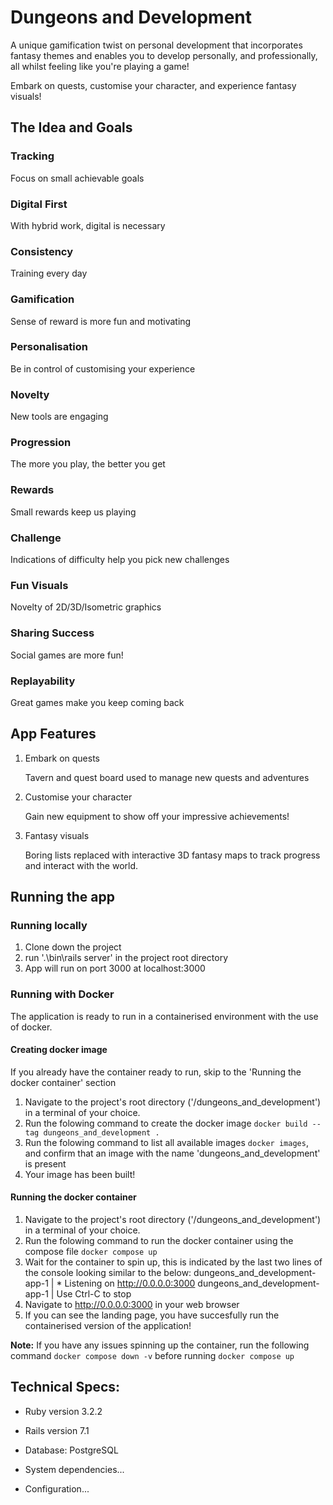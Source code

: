 # Dungeons and Development

A unique gamification twist on personal development that incorporates fantasy themes and enables you to develop personally, and professionally, all whilst feeling like you're playing a game!

Embark on quests, customise your character, and experience fantasy visuals!

## The Idea and Goals

### Tracking

Focus on small achievable goals

### Digital First

With hybrid work, digital is necessary

### Consistency

Training every day

### Gamification

Sense of reward is more fun and motivating

### Personalisation

Be in control of customising your experience

### Novelty

New tools are engaging

### Progression

The more you play, the better you get

### Rewards

Small rewards keep us playing

### Challenge

Indications of difficulty help you pick new challenges

### Fun Visuals

Novelty of 2D/3D/Isometric graphics

### Sharing Success

Social games are more fun!

### Replayability

Great games make you keep coming back

## App Features

1. Embark on quests

   Tavern and quest board used to manage new quests and adventures

2. Customise your character

   Gain new equipment to show off your impressive achievements!

3. Fantasy visuals

   Boring lists replaced with interactive 3D fantasy maps to track progress and interact with the world.

## Running the app

### Running locally

1. Clone down the project
2. run '.\bin\rails server' in the project root directory
3. App will run on port 3000 at localhost:3000

### Running with Docker

The application is ready to run in a containerised environment with the use of docker.

#### Creating docker image

If you already have the container ready to run, skip to the 'Running the docker container' section

1. Navigate to the project's root directory ('/dungeons_and_development') in a terminal of your choice.
2. Run the folowing command to create the docker image `docker build --tag dungeons_and_development .`
3. Run the folowing command to list all available images `docker images`, and confirm that an image with the name 'dungeons_and_development' is present
4. Your image has been built!

#### Running the docker container

1. Navigate to the project's root directory ('/dungeons_and_development') in a terminal of your choice.
2. Run the folowing command to run the docker container using the compose file `docker compose up`
3. Wait for the container to spin up, this is indicated by the last two lines of the console looking similar to the below:
   dungeons_and_development-app-1 | \* Listening on http://0.0.0.0:3000
   dungeons_and_development-app-1 | Use Ctrl-C to stop
4. Navigate to http://0.0.0.0:3000 in your web browser
5. If you can see the landing page, you have succesfully run the containerised version of the application!

**Note:** If you have any issues spinning up the container, run the following command `docker compose down -v` before running `docker compose up`

## Technical Specs:

- Ruby version 3.2.2

- Rails version 7.1
- Database: PostgreSQL

- System dependencies...

- Configuration...
